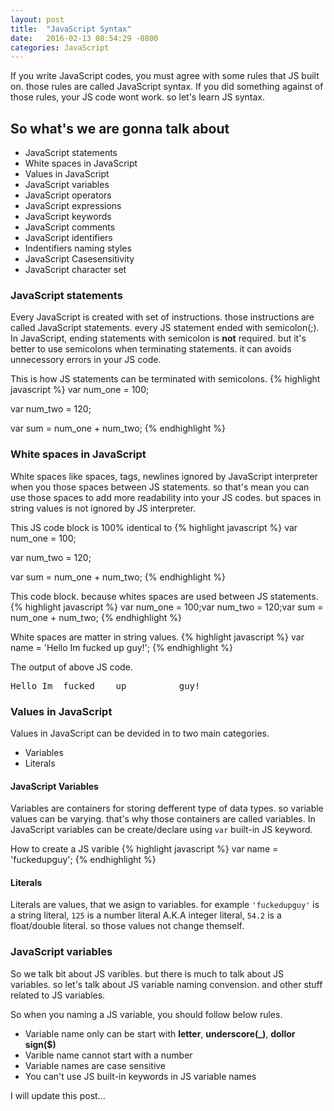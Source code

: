 ```yaml
---
layout: post
title:  "JavaScript Syntax"
date:   2016-02-13 08:54:29 -0800
categories: JavaScript
---
```


If you write JavaScript codes, you must agree with some rules that JS built on. those rules are called JavaScript syntax. If you did something against of those rules, your JS code wont work. so let's learn JS syntax.
<!--more-->

## So what's we are gonna talk about

* JavaScript statements
* White spaces in JavaScript
* Values in JavaScript
* JavaScript variables
* JavaScript operators
* JavaScript expressions
* JavaScript keywords
* JavaScript comments
* JavaScript identifiers
* Indentifiers naming styles
* JavaScript Casesensitivity
* JavaScript character set

### JavaScript statements

Every JavaScript is created with set of instructions. those instructions are called JavaScript statements. every JS statement ended with semicolon(;). In JavaScript, ending statements with semicolon is <strong>not</strong> required. but it's better to use semicolons when terminating statements. it can avoids unnecessory errors in your JS code.

This is how JS statements can be terminated with semicolons.
{% highlight javascript %}
var num_one = 100;

var num_two = 120;

var sum = num_one + num_two;
{% endhighlight %}

### White spaces in JavaScript

White spaces like spaces, tags, newlines ignored by JavaScript interpreter when you those spaces between JS statements. so that's mean you can use those spaces to add more readability into your JS codes. but spaces in string values is not ignored by JS interpreter.

This JS code block is 100% identical to
{% highlight javascript %}
var num_one = 100;

var num_two = 120;

var sum = num_one + num_two;
{% endhighlight %}

This code block. because whites spaces are used between JS statements.
{% highlight javascript %}
var num_one = 100;var num_two = 120;var sum = num_one + num_two;
{% endhighlight %}

White spaces are matter in string values.
{% highlight javascript %}
var name = 'Hello Im  fucked    up          guy!';
{% endhighlight %}

The output of above JS code.
<pre><samp>Hello Im  fucked    up          guy!</samp></pre>

### Values in JavaScript

Values in JavaScript can be devided in to two main categories.

* Variables
* Literals

#### JavaScript Variables

Variables are containers for storing defferent type of data types. so variable values can be varying. that's why those containers are called variables. In JavaScript variables can be create/declare using <code>var</code> built-in JS keyword.

How to create a JS varible
{% highlight javascript %}
var name = 'fuckedupguy';
{% endhighlight %}

#### Literals

Literals are values, that we asign to variables. for example <code>'fuckedupguy'</code> is a string literal, <code>125</code> is a number literal A.K.A integer literal, <code>54.2</code> is a float/double literal. so those values not change themself.

### JavaScript variables

So we talk bit about JS varibles. but there is much to talk about JS variables. so let's talk about JS variable naming convension. and other stuff related to JS variables.

So when you naming a JS variable, you should follow below rules.

* Variable name only can be start with <b>letter</b>, <b>underscore(_)</b>, <b>dollor sign($)</b>
* Varible name cannot start with a number
* Variable names are case sensitive
* You can't use JS built-in keywords in JS variable names

I will update this post...